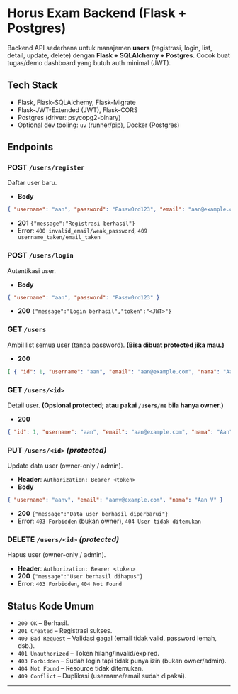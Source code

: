 # Horus Exam Backend (Flask + Postgres)

Backend API sederhana untuk manajemen **users** (registrasi, login, list, detail, update, delete) dengan **Flask + SQLAlchemy + Postgres**. Cocok buat tugas/demo dashboard yang butuh auth minimal (JWT).

## Tech Stack
- Flask, Flask-SQLAlchemy, Flask-Migrate
- Flask-JWT-Extended (JWT), Flask-CORS
- Postgres (driver: psycopg2-binary)
- Optional dev tooling: `uv` (runner/pip), Docker (Postgres)

## Endpoints

### POST `/users/register`
Daftar user baru.
- **Body**
```json
{ "username": "aan", "password": "Passw0rd123", "email": "aan@example.com", "nama": "Aan" }
```
- **201** `{"message":"Registrasi berhasil"}`
- Error: `400 invalid_email/weak_password`, `409 username_taken/email_taken`

### POST `/users/login`
Autentikasi user.
- **Body**
```json
{ "username": "aan", "password": "Passw0rd123" }
```
- **200** `{"message":"Login berhasil","token":"<JWT>"}`

### GET `/users`
Ambil list semua user (tanpa password). **(Bisa dibuat protected jika mau.)**
- **200**
```json
[ { "id": 1, "username": "aan", "email": "aan@example.com", "nama": "Aan" } ]
```

### GET `/users/<id>`
Detail user. **(Opsional protected; atau pakai `/users/me` bila hanya owner.)**
- **200**
```json
{ "id": 1, "username": "aan", "email": "aan@example.com", "nama": "Aan" }
```

### PUT `/users/<id>` _(protected)_
Update data user (owner-only / admin).
- **Header**: `Authorization: Bearer <token>`
- **Body**
```json
{ "username": "aanv", "email": "aanv@example.com", "nama": "Aan V" }
```
- **200** `{"message":"Data user berhasil diperbarui"}`
- Error: `403 Forbidden` (bukan owner), `404 User tidak ditemukan`


### DELETE `/users/<id>` _(protected)_
Hapus user (owner-only / admin).
- **Header**: `Authorization: Bearer <token>`
- **200** `{"message":"User berhasil dihapus"}`
- Error: `403 Forbidden`, `404 Not Found`


## Status Kode Umum
- `200 OK` – Berhasil.
- `201 Created` – Registrasi sukses.
- `400 Bad Request` – Validasi gagal (email tidak valid, password lemah, dsb.).
- `401 Unauthorized` – Token hilang/invalid/expired.
- `403 Forbidden` – Sudah login tapi tidak punya izin (bukan owner/admin).
- `404 Not Found` – Resource tidak ditemukan.
- `409 Conflict` – Duplikasi (username/email sudah dipakai).

---
